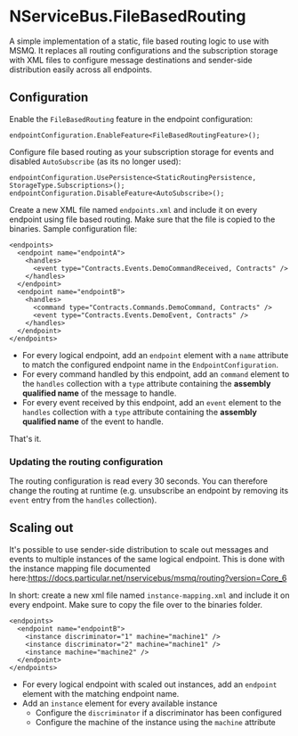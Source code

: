 # NServiceBus.FileBasedRouting
A simple implementation of a static, file based routing logic to use with MSMQ. It replaces all routing configurations and the subscription storage with XML files to configure message destinations and sender-side distribution easily across all endpoints.


## Configuration


Enable the `FileBasedRouting` feature in the endpoint configuration:

    endpointConfiguration.EnableFeature<FileBasedRoutingFeature>();
    
Configure file based routing as your subscription storage for events and disabled `AutoSubscribe` (as its no longer used):

    endpointConfiguration.UsePersistence<StaticRoutingPersistence, StorageType.Subscriptions>();
    endpointConfiguration.DisableFeature<AutoSubscribe>();
    
Create a new XML file named `endpoints.xml` and include it on every endpoint using file based routing. Make sure that the file is copied to the binaries.
Sample configuration file:

```
<endpoints>
  <endpoint name="endpointA">
    <handles>
      <event type="Contracts.Events.DemoCommandReceived, Contracts" />
    </handles>
  </endpoint>
  <endpoint name="endpointB">
    <handles>
      <command type="Contracts.Commands.DemoCommand, Contracts" />
      <event type="Contracts.Events.DemoEvent, Contracts" />
    </handles>
  </endpoint>
</endpoints>
```

* For every logical endpoint, add an `endpoint` element with a `name` attribute to match the configured endpoint name in the `EndpointConfiguration`.
* For every command handled by this endpoint, add an `command` element to the `handles` collection with a `type` attribute containing the **assembly qualified name** of the message to handle.
* For every event received by this endpoint, add an `event` element to the `handles` collection with a `type` attribute containing the  **assembly qualified name** of the event to handle.

That's it.


### Updating the routing configuration

The routing configuration is read every 30 seconds. You can therefore change the routing at runtime (e.g. unsubscribe an endpoint by removing its `event` entry from the `handles` collection).


## Scaling out

It's possible to use sender-side distribution to scale out messages and events to multiple instances of the same logical endpoint. This is done with the instance mapping file documented here:https://docs.particular.net/nservicebus/msmq/routing?version=Core_6

In short: create a new xml file named `instance-mapping.xml` and include it on every endpoint. Make sure to copy the file over to the binaries folder.

```
<endpoints>
  <endpoint name="endpointB">
    <instance discriminator="1" machine="machine1" />
    <instance discriminator="2" machine="machine1" />
    <instance machine="machine2" />
  </endpoint>
</endpoints>
```

* For every logical endpoint with scaled out instances, add an `endpoint` element with the matching endpoint name.
* Add an `instance` element for every available instance
  * Configure the `discriminator` if a discriminator has been configured
  * Configure the machine of the instance using the `machine` attribute

